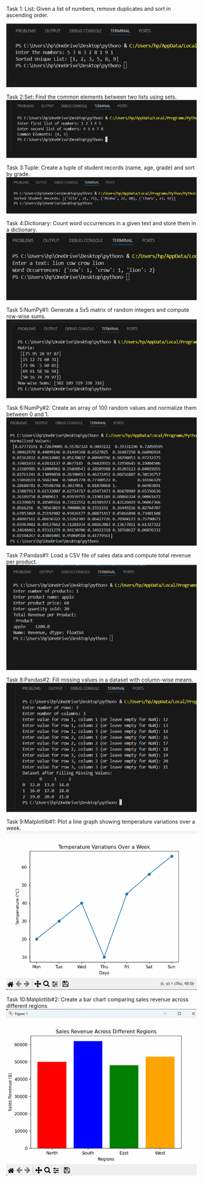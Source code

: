 Task 1: List: Given a list of numbers, remove duplicates and sort in ascending order.

![Output](https://github.com/minhaakter/Ai-lab/blob/main/clp%202/screenshot/task%2001.png)

Task 2:Set: Find the common elements between two lists using sets. 
![Output](https://github.com/minhaakter/Ai-lab/blob/main/clp%202/screenshot/task%2002.png)

Task 3:Tuple: Create a tuple of student records (name, age, grade) and sort by grade.
![Output](https://github.com/minhaakter/Ai-lab/blob/main/clp%202/screenshot/task%2003.png)

Task 4:Dictionary: Count word occurrences in a given text and store them in a dictionary.
![Output](https://github.com/minhaakter/Ai-lab/blob/main/clp%202/screenshot/task%2004.png)

Task 5:NumPy#1: Generate a 5x5 matrix of random integers and compute row-wise sums.
![Output](https://github.com/minhaakter/Ai-lab/blob/main/clp%202/screenshot/task%2005.png)

Task 6:NumPy#2: Create an array of 100 random values and normalize them between 0 and 1.
![Output](https://github.com/minhaakter/Ai-lab/blob/main/clp%202/screenshot/task%2006.png)

Task 7:Pandas#1: Load a CSV file of sales data and compute total revenue per product.
![Output](https://github.com/minhaakter/Ai-lab/blob/main/clp%202/screenshot/task%207.png)

Task 8:Pandas#2: Fill missing values in a dataset with column-wise means.
![Output](https://github.com/minhaakter/Ai-lab/blob/main/clp%202/screenshot/task%208.png)

Task 9:Matplotlib#1: Plot a line graph showing temperature variations over a week.
![Output](https://github.com/minhaakter/Ai-lab/blob/main/clp%202/screenshot/task%2009.png)

Task 10:Matplotlib#2: Create a bar chart comparing sales revenue across different regions
![Output](https://github.com/minhaakter/Ai-lab/blob/main/clp%202/screenshot/task%2010.png)
